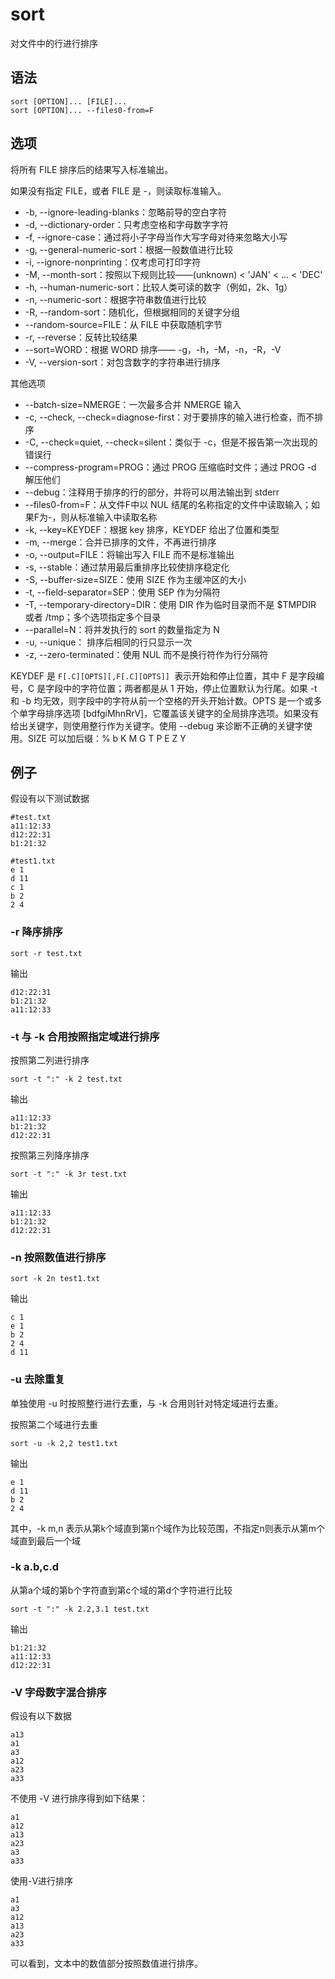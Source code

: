 # sort

对文件中的行进行排序

## 语法

~~~shell
sort [OPTION]... [FILE]...
sort [OPTION]... --files0-from=F
~~~

## 选项

将所有 FILE 排序后的结果写入标准输出。

如果没有指定 FILE，或者 FILE 是 -，则读取标准输入。

+ -b, --ignore-leading-blanks：忽略前导的空白字符
+ -d, --dictionary-order：只考虑空格和字母数字字符
+ -f, --ignore-case：通过将小子字母当作大写字母对待来忽略大小写
+ -g, --general-numeric-sort：根据一般数值进行比较
+ -i, --ignore-nonprinting：仅考虑可打印字符
+ -M, --month-sort：按照以下规则比较——(unknown) < 'JAN' < ... < 'DEC'
+ -h, --human-numeric-sort：比较人类可读的数字（例如，2k、1g）
+ -n, --numeric-sort：根据字符串数值进行比较
+ -R, --random-sort：随机化，但根据相同的关键字分组
+ --random-source=FILE：从 FILE 中获取随机字节
+ -r, --reverse：反转比较结果
+ --sort=WORD：根据 WORD 排序—— -g，-h，-M，-n，-R，-V
+ -V, --version-sort：对包含数字的字符串进行排序

其他选项

+ --batch-size=NMERGE：一次最多合并 NMERGE 输入
+ -c, --check, --check=diagnose-first：对于要排序的输入进行检查，而不排序
+ -C, --check=quiet, --check=silent：类似于 -c，但是不报告第一次出现的错误行
+ --compress-program=PROG：通过 PROG 压缩临时文件；通过 PROG -d 解压他们
+ --debug：注释用于排序的行的部分，并将可以用法输出到 stderr
+ --files0-from=F：从文件F中以 NUL 结尾的名称指定的文件中读取输入；如果F为-，则从标准输入中读取名称
+ -k, --key=KEYDEF：根据 key 排序，KEYDEF 给出了位置和类型
+ -m, --merge：合并已排序的文件，不再进行排序
+ -o, --output=FILE：将输出写入 FILE 而不是标准输出
+ -s, --stable：通过禁用最后重排序比较使排序稳定化
+ -S, --buffer-size=SIZE：使用 SIZE 作为主缓冲区的大小
+ -t, --field-separator=SEP：使用 SEP 作为分隔符
+ -T, --temporary-directory=DIR：使用 DIR 作为临时目录而不是 $TMPDIR 或者 /tmp；多个选项指定多个目录
+ --parallel=N：将并发执行的 sort 的数量指定为 N
+ -u, --unique： 排序后相同的行只显示一次
+ -z, --zero-terminated：使用 NUL 而不是换行符作为行分隔符

KEYDEF 是 `F[.C][OPTS][,F[.C][OPTS]] `表示开始和停止位置，其中 F 是字段编号，C 是字段中的字符位置；两者都是从 1 开始，停止位置默认为行尾。如果 -t 和 -b 均无效，则字段中的字符从前一个空格的开头开始计数。OPTS 是一个或多个单字母排序选项 [bdfgiMhnRrV]，它覆盖该关键字的全局排序选项。如果没有给出关键字，则使用整行作为关键字。使用 --debug 来诊断不正确的关键字使用。SIZE 可以加后缀：% b K M G T P E Z Y

## 例子

假设有以下测试数据 

~~~
#test.txt
a11:12:33
d12:22:31
b1:21:32

#test1.txt
e 1
d 11
c 1
b 2
2 4
~~~

### -r 降序排序

~~~shell
sort -r test.txt
~~~

输出

~~~
d12:22:31
b1:21:32
a11:12:33
~~~

### -t 与 -k 合用按照指定域进行排序

按照第二列进行排序

~~~~shell
sort -t ":" -k 2 test.txt
~~~~

输出

~~~
a11:12:33
b1:21:32
d12:22:31
~~~

按照第三列降序排序

~~~shell
sort -t ":" -k 3r test.txt
~~~

输出

~~~
a11:12:33
b1:21:32
d12:22:31
~~~

### -n 按照数值进行排序

~~~shell
sort -k 2n test1.txt
~~~

输出

~~~
c 1
e 1
b 2
2 4
d 11
~~~

### -u 去除重复

单独使用 -u 时按照整行进行去重，与 -k 合用则针对特定域进行去重。

按照第二个域进行去重

~~~shell
sort -u -k 2,2 test1.txt
~~~

输出

~~~
e 1
d 11
b 2
2 4
~~~

其中，-k m,n 表示从第k个域直到第n个域作为比较范围，不指定n则表示从第m个域直到最后一个域

### -k a.b,c.d

从第a个域的第b个字符直到第c个域的第d个字符进行比较

~~~shell
sort -t ":" -k 2.2,3.1 test.txt
~~~

输出

~~~
b1:21:32
a11:12:33
d12:22:31
~~~

### -V 字母数字混合排序

假设有以下数据

~~~
a13
a1
a3
a12
a23
a33
~~~

不使用 -V 进行排序得到如下结果：

~~~
a1
a12
a13
a23
a3
a33
~~~

使用-V进行排序

~~~
a1
a3
a12
a13
a23
a33
~~~

可以看到，文本中的数值部分按照数值进行排序。
